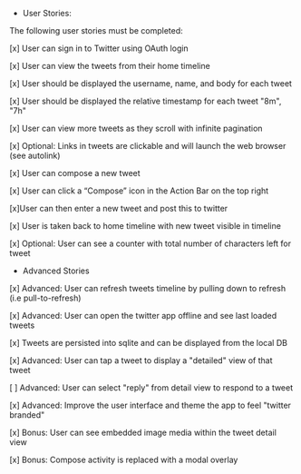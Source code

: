  * User Stories:

The following user stories must be completed:

[x] User can sign in to Twitter using OAuth login

[x] User can view the tweets from their home timeline

[x] User should be displayed the username, name, and body for each tweet

[x] User should be displayed the relative timestamp for each tweet "8m", "7h"

[x] User can view more tweets as they scroll with infinite pagination

[x] Optional: Links in tweets are clickable and will launch the web browser (see autolink)

[x] User can compose a new tweet

[x] User can click a “Compose” icon in the Action Bar on the top right

[x]User can then enter a new tweet and post this to twitter

[x] User is taken back to home timeline with new tweet visible in timeline

[x] Optional: User can see a counter with total number of characters left for tweet


* Advanced Stories

[x] Advanced: User can refresh tweets timeline by pulling down to refresh (i.e pull-to-refresh)

[x] Advanced: User can open the twitter app offline and see last loaded tweets

[x] Tweets are persisted into sqlite and can be displayed from the local DB

[x] Advanced: User can tap a tweet to display a "detailed" view of that tweet

[ ] Advanced: User can select "reply" from detail view to respond to a tweet

[x] Advanced: Improve the user interface and theme the app to feel "twitter branded"

[x] Bonus: User can see embedded image media within the tweet detail view

[x] Bonus: Compose activity is replaced with a modal overlay
